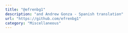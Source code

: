 ```yaml
---
title: "@efrenbg1"
description: "and Andrew Gonza - Spanish translation"
url: "https://github.com/efrenbg1"
category: "Miscellaneous"
---
```

